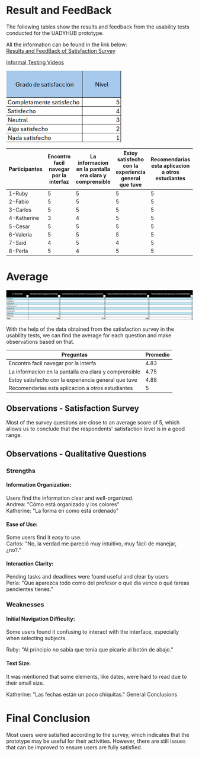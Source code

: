 # Result and FeedBack

The following tables show the results and feedback from the usability tests conducted for the UADYHUB prototype.

All the information can be found in the link below:<br>
[Results and FeedBack of Satisfaction Survey](https://github.com/Ozia112/Team-2-FSE-repo/blob/department.Binnacle/Changelogs/(G)Design/Results%20and%20feedback.md)

[Informal Testing Videos](https://alumnosuady-my.sharepoint.com/:f:/g/personal/a24216477_alumnos_uady_mx/EmmNiTTA6DdIrgSXghtXWCgBARiSkr1RoLlJaz4Q31YjTw)

![Imagen-tabla.Grados](https://github.com/Ozia112/Team-2-FSE-repo/blob/FIS-Project-Stage-3/assets/Stage3/(D)ChangeLogs/tabla.Grados.png)

|  Participantes | Encontro facil navegar por la interfaz | La informacion en la pantalla era clara y comprensible|Estoy satisfecho con la experiencia general que tuve |Recomendarias esta aplicacion a otros estudiantes|
|----------------|----------------------------------------|-----------------------------|-----------|--|
|1-Ruby         |5   | 5                    |     5      | 5  ||
|2-Fabio       |5   | 5                    |     5      | 5  || 
|3-Carlos       |5   | 5                    |     5      | 5  ||
|4-Katherine    |3   | 4                    |     5      | 5  ||
|5-Cesar        |5   | 5                    |     5      | 5  ||
|6-Valeria      |5   | 5                    |     5      | 5  ||
|7-Said        |4   | 5                    |     4      | 5  ||
|8-Perla       |5   | 4                    |     5      | 5  ||

# Average
![*imagen aqui* tabla.Promedio](https://github.com/Ozia112/Team-2-FSE-repo/blob/FIS-Project-Stage-3/assets/Stage3/(D)ChangeLogs/tabla.promedio.png)

With the help of the data obtained from the satisfaction survey in the usability tests, we can find the average for each question and make observations based on that.

|Preguntas|Promedio|
|---------|--------|
|Encontro facil navegar por la interfa|4.83|
|La informacion en la pantalla era clara y comprensible|4.75|
|Estoy satisfecho con la experiencia general que tuve|4.88|
|Recomendarias esta aplicacion a otros estudiantes|5|


## Observations - Satisfaction Survey
Most of the survey questions are close to an average score of 5, which allows us to conclude that the respondents' satisfaction level is in a good range.

## Observations - Qualitative Questions
### Strengths

#### Information Organization:<br>

Users find the information clear and well-organized.<br>
Andrea: "Cómo está organizado y los colores"<br>
Katherine: "La forma en como está ordenado"<br>

#### Ease of Use:<br>
Some users find it easy to use.<br>
Carlos: "No, la verdad me pareció muy intuitivo, muy fácil de manejar, ¿no?."

#### Interaction Clarity:<br>
Pending tasks and deadlines were found useful and clear by users<br>
Perla: "Que aparezca todo como del profesor o qué día vence o qué tareas pendientes tienes."

### Weaknesses

#### Initial Navigation Difficulty:<br>
Some users found it confusing to interact with the interface, especially when selecting subjects.

Ruby: "Al principio no sabía que tenía que picarle al botón de abajo."
#### Text Size:
It was mentioned that some elements, like dates, were hard to read due to their small size.

Katherine: "Las fechas están un poco chiquitas."
General Conclusions

# Final Conclusion

Most users were satisfied according to the survey, which indicates that the prototype may be useful for their activities. However, there are still issues that can be improved to ensure users are fully satisfied.









